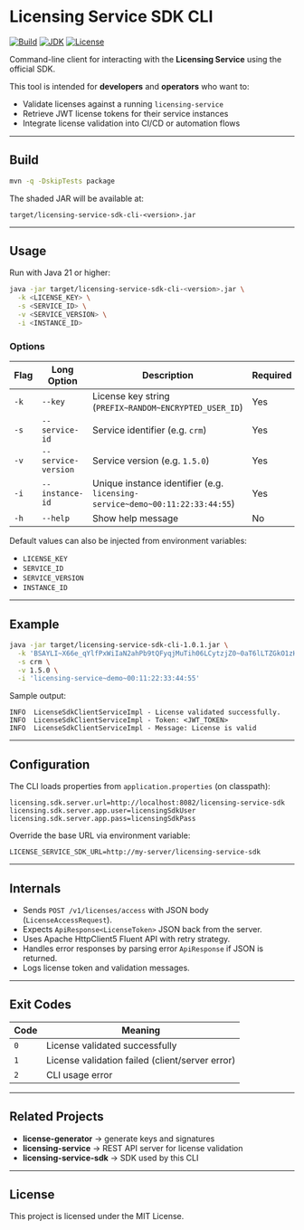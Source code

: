 # Licensing Service SDK CLI

[![Build](https://github.com/bsayli/licensing/actions/workflows/build.yml/badge.svg?branch=main)](https://github.com/bsayli/licensing/actions/workflows/build.yml)
[![JDK](https://img.shields.io/badge/JDK-21%2B-blue)](https://openjdk.org/projects/jdk/21/)
[![License](https://img.shields.io/badge/license-MIT-green)](LICENSE)

Command-line client for interacting with the **Licensing Service** using the official SDK.

This tool is intended for **developers** and **operators** who want to:

* Validate licenses against a running `licensing-service`
* Retrieve JWT license tokens for their service instances
* Integrate license validation into CI/CD or automation flows

---

## Build

```bash
mvn -q -DskipTests package
```

The shaded JAR will be available at:

```
target/licensing-service-sdk-cli-<version>.jar
```

---

## Usage

Run with Java 21 or higher:

```bash
java -jar target/licensing-service-sdk-cli-<version>.jar \
  -k <LICENSE_KEY> \
  -s <SERVICE_ID> \
  -v <SERVICE_VERSION> \
  -i <INSTANCE_ID>
```

### Options

| Flag | Long Option         | Description                                                                  | Required |
| ---- | ------------------- | ---------------------------------------------------------------------------- | -------- |
| `-k` | `--key`             | License key string (`PREFIX~RANDOM~ENCRYPTED_USER_ID`)                       | Yes      |
| `-s` | `--service-id`      | Service identifier (e.g. `crm`)                                              | Yes      |
| `-v` | `--service-version` | Service version (e.g. `1.5.0`)                                               | Yes      |
| `-i` | `--instance-id`     | Unique instance identifier (e.g. `licensing-service~demo~00:11:22:33:44:55`) | Yes      |
| `-h` | `--help`            | Show help message                                                            | No       |

Default values can also be injected from environment variables:

* `LICENSE_KEY`
* `SERVICE_ID`
* `SERVICE_VERSION`
* `INSTANCE_ID`

---

## Example

```bash
java -jar target/licensing-service-sdk-cli-1.0.1.jar \
  -k 'BSAYLI~X66e_qYlfPxWiIaN2ahPb9tQFyqjMuTih06LCytzjZ0~0aT6lLTZGkO1zHHPHFDzwF7zPiZLRLWSl06HSVQO5z+NqtzzcFCUkkVFuqHTYKcAcI9037sQQQSfBQakQDUoCA==' \
  -s crm \
  -v 1.5.0 \
  -i 'licensing-service~demo~00:11:22:33:44:55'
```

Sample output:

```
INFO  LicenseSdkClientServiceImpl - License validated successfully.
INFO  LicenseSdkClientServiceImpl - Token: <JWT_TOKEN>
INFO  LicenseSdkClientServiceImpl - Message: License is valid
```

---

## Configuration

The CLI loads properties from `application.properties` (on classpath):

```properties
licensing.sdk.server.url=http://localhost:8082/licensing-service-sdk
licensing.sdk.server.app.user=licensingSdkUser
licensing.sdk.server.app.pass=licensingSdkPass
```

Override the base URL via environment variable:

```
LICENSE_SERVICE_SDK_URL=http://my-server/licensing-service-sdk
```

---

## Internals

* Sends `POST /v1/licenses/access` with JSON body (`LicenseAccessRequest`).
* Expects `ApiResponse<LicenseToken>` JSON back from the server.
* Uses Apache HttpClient5 Fluent API with retry strategy.
* Handles error responses by parsing error `ApiResponse` if JSON is returned.
* Logs license token and validation messages.

---

## Exit Codes

| Code | Meaning                                         |
| ---- | ----------------------------------------------- |
| `0`  | License validated successfully                  |
| `1`  | License validation failed (client/server error) |
| `2`  | CLI usage error                                 |

---

## Related Projects

* **license-generator** → generate keys and signatures
* **licensing-service** → REST API server for license validation
* **licensing-service-sdk** → SDK used by this CLI

---

## License

This project is licensed under the MIT License.
